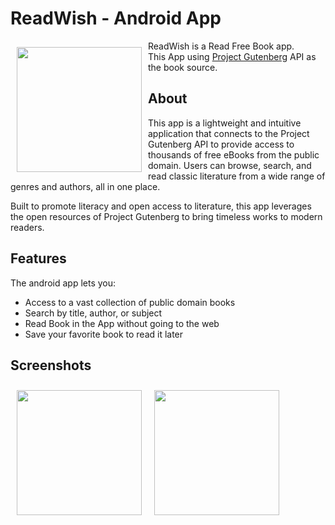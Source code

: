 # ReadWish - Android App

<img src="Logo" align="left"
width="200" hspace="10" vspace="10">

ReadWish is a Read Free Book app.  
This App using [Project Gutenberg](https://www.gutenberg.org/) API as the book source.  




## About

This app is a lightweight and intuitive application that connects to the Project Gutenberg API to provide access to thousands of free eBooks from the public domain. 
Users can browse, search, and read classic literature from a wide range of genres and authors, all in one place.

Built to promote literacy and open access to literature, this app leverages the open resources of Project Gutenberg to bring timeless works to modern readers.


## Features

The android app lets you:
- Access to a vast collection of public domain books
- Search by title, author, or subject
- Read Book in the App without going to the web
- Save your favorite book to read it later


## Screenshots

[<img src="Pic" align="left"
width="200"
    hspace="10" vspace="10">](/readme/Wallabag%20Reading%20List.png)
[<img src="pic" align="center"
width="200"
    hspace="10" vspace="10">](/readme/Wallabag%20Article%20View.png)


